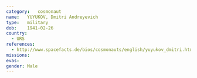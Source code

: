 ```yaml
---
category:	cosmonaut
name:	YUYUKOV, Dmitri Andreyevich 
type:	military
dob:	1941-02-26
country:
  - URS
references:
  - http://www.spacefacts.de/bios/cosmonauts/english/yuyukov_dmitri.htm
missions:
evas:
gender:	Male
---
```

